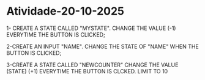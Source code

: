 # Atividade-20-10-2025

1- CREATE A STATE CALLED "MYSTATE". CHANGE THE VALUE (-1) EVERYTIME THE BUTTON IS CLICKED;

2-CREATE AN INPUT "NAME". CHANGE THE STATE OF "NAME" WHEN THE BUTTON IS CLICKED;

3-CREATE A STATE CALLED "NEWCOUNTER" CHANGE THE VALUE (STATE) (+1) EVERYTIME THE BUTTON IS CLCKED. LIMIT TO 10
